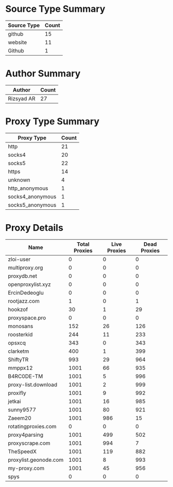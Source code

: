 # Source Type Summary

| Source Type | Count |
|-------------|-------|
| github | 15 |
| website | 11 |
| Github | 1 |


# Author Summary

| Author | Count |
|--------|-------|
| Rizsyad AR | 27 |


# Proxy Type Summary

| Proxy Type | Count |
|------------|-------|
| http | 21 |
| socks4 | 20 |
| socks5 | 22 |
| https | 14 |
| unknown | 4 |
| http_anonymous | 1 |
| socks4_anonymous | 1 |
| socks5_anonymous | 1 |


# Proxy Details

| Name | Total Proxies | Live Proxies | Dead Proxies |
|------|---------------|--------------|---------------|
| zloi-user | 0 | 0 | 0 |
| multiproxy.org | 0 | 0 | 0 |
| proxydb.net | 0 | 0 | 0 |
| openproxylist.xyz | 0 | 0 | 0 |
| ErcinDedeoglu | 0 | 0 | 0 |
| rootjazz.com | 1 | 0 | 1 |
| hookzof | 30 | 1 | 29 |
| proxyspace.pro | 0 | 0 | 0 |
| monosans | 152 | 26 | 126 |
| roosterkid | 244 | 11 | 233 |
| opsxcq | 343 | 0 | 343 |
| clarketm | 400 | 1 | 399 |
| ShiftyTR | 993 | 29 | 964 |
| mmppx12 | 1001 | 66 | 935 |
| B4RC0DE-TM | 1001 | 5 | 996 |
| proxy-list.download | 1001 | 2 | 999 |
| proxifly | 1001 | 9 | 992 |
| jetkai | 1001 | 16 | 985 |
| sunny9577 | 1001 | 80 | 921 |
| Zaeem20 | 1001 | 986 | 15 |
| rotatingproxies.com | 0 | 0 | 0 |
| proxy4parsing | 1001 | 499 | 502 |
| proxyscrape.com | 1001 | 994 | 7 |
| TheSpeedX | 1001 | 119 | 882 |
| proxylist.geonode.com | 1001 | 8 | 993 |
| my-proxy.com | 1001 | 45 | 956 |
| spys | 0 | 0 | 0 |
